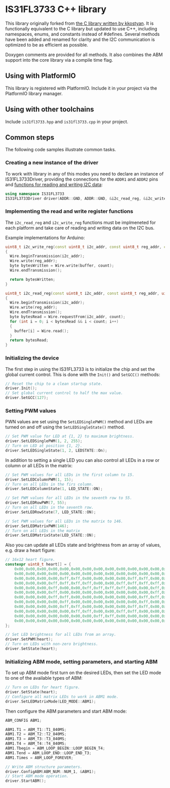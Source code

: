 # IS31FL3733 C++ library

This library originally forked from [the C library written by kkostyan](https://github.com/kkostyan/is31fl3733).
It is functionally equivalent to the C library but updated to use C++, including namespaces, enums, and constants
instead of #defines. Several methods have been added and renamed for clarity and the I2C communication is optimized
to be as efficient as possible.

Doxygen comments are provided for all methods. It also combines the ABM support into the core
library via a compile time flag.

## Using with PlatformIO

This library is registered with PlatformIO. Include it in your project via the PlatformIO library
manager.

## Using with other toolchains

Include `is31fl3733.hpp` and `is31fl3733.cpp` in your project.

## Common steps

The following code samples illustrate common tasks.

### Creating a new instance of the driver

To work with library in any of this modes you need to declare an instance of IS31FL3733Driver,
providing the connections for the `ADDR1` and `ADDR2` pins and [functions for reading and writing
I2C data](#Implementing_the_read_and_write_register_functions):

```C++
using namespace IS31FL3733
IS31FL3733Driver driver(ADDR::GND, ADDR::GND, &i2c_read_reg, &i2c_write_reg);
```

### Implementing the read and write register functions

The `i2c_read_reg` and `i2c_write_reg` functions must be implmeneted for each platform
and take care of reading and writing data on the I2C bus.

Example implementations for Arduino:

```C++
uint8_t i2c_write_reg(const uint8_t i2c_addr, const uint8_t reg_addr, const uint8_t *buffer, const uint8_t count)
{
  Wire.beginTransmission(i2c_addr);
  Wire.write(reg_addr);
  byte bytesWritten = Wire.write(buffer, count);
  Wire.endTransmission();

  return bytesWritten;
}

uint8_t i2c_read_reg(const uint8_t i2c_addr, const uint8_t reg_addr, uint8_t *buffer, const uint8_t count)
{
  Wire.beginTransmission(i2c_addr);
  Wire.write(reg_addr);
  Wire.endTransmission();
  byte bytesRead = Wire.requestFrom(i2c_addr, count);
  for (int i = 0; i < bytesRead && i < count; i++)
  {
    buffer[i] = Wire.read();
  }
  return bytesRead;
}
```

### Initializing the device

The first step in using the IS31FL3733 is to initialize the chip and set the global current
control. This is done with the `Init()` and `SetGCC()` methods:

```C++
// Reset the chip to a clean startup state.
driver.Init();
// Set global current control to half the max value.
driver.SetGCC(127);
```

### Setting PWM values

PWN values are set using the `SetLEDSinglePWM()` method and LEDs are turned on and off
using the `SetLEDSingleState()` method.

```C++
// Set PWM value for LED at {1, 2} to maximum brightness.
driver.SetLEDSinglePWM(1, 2, 255);
// Turn on LED at position {1, 2}.
driver.SetLEDSingleState(1, 2, LEDSTATE::On);
```

In addition to setting a single LED you can also control all LEDs in a row or column
or all LEDs in the matrix:

```C++
// Set PWM values for all LEDs in the first column to 15.
driver.SetLEDColumnPWM(1, 15);
// Turn on all LEDs in the firs column.
driver.SetLEDColumnState(1, LED_STATE::ON);

// Set PWM values for all LEDs in the seventh row to 55.
driver.SetLEDRowPWM(7, 55);
// Turn on all LEDs in the seventh row.
driver.SetLEDRowState(7, LED_STATE::ON);

// Set PWM values for all LEDs in the matrix to 146.
driver.SetLEDMatrixPWM(146);
// Turn on all LEDs in the matrix
driver.SetLEDMatrixState(LED_STATE::ON);
```

Also you can update all LEDs state and brightness from an array of values, e.g. draw a heart figure:

```C++
// 16x12 heart figure.
constexpr uint8_t heart[] = {
    0x00,0x00,0x00,0x00,0x00,0x00,0x00,0x00,0x00,0x00,0x00,0x00,0x00,0x00,0x00,0x00,
    0x00,0x00,0x00,0x00,0x00,0x00,0x00,0x00,0x00,0x00,0x00,0x00,0x00,0x00,0x00,0x00,
    0x00,0x00,0x00,0x00,0xff,0xff,0x00,0x00,0x00,0x00,0xff,0xff,0x00,0x00,0x00,0x00,
    0x00,0x00,0x00,0xff,0xff,0xff,0xff,0x00,0x00,0xff,0xff,0xff,0xff,0x00,0x00,0x00,
    0x00,0x00,0x00,0xff,0x00,0x00,0xff,0xff,0xff,0xff,0x00,0x00,0xff,0x00,0x00,0x00,
    0x00,0x00,0x00,0xff,0x00,0x00,0x00,0x00,0x00,0x00,0x00,0x00,0xff,0x00,0x00,0x00,
    0x00,0x00,0x00,0xff,0xff,0x00,0x00,0x00,0x00,0x00,0x00,0xff,0xff,0x00,0x00,0x00,
    0x00,0x00,0x00,0x00,0xff,0x00,0x00,0x00,0x00,0x00,0x00,0xff,0x00,0x00,0x00,0x00,
    0x00,0x00,0x00,0x00,0xff,0xff,0x00,0x00,0x00,0x00,0xff,0xff,0x00,0x00,0x00,0x00,
    0x00,0x00,0x00,0x00,0x00,0xff,0xff,0x00,0x00,0xff,0xff,0x00,0x00,0x00,0x00,0x00,
    0x00,0x00,0x00,0x00,0x00,0x00,0x00,0xff,0xff,0x00,0x00,0x00,0x00,0x00,0x00,0x00,
    0x00,0x00,0x00,0x00,0x00,0x00,0x00,0x00,0x00,0x00,0x00,0x00,0x00,0x00,0x00,0x00
};

// Set LED brightness for all LEDs from an array.
driver.SetPWM(heart);
// Turn on LEDs with non-zero brightness.
driver.SetState(heart);
```

### Initializing ABM mode, setting parameters, and starting ABM

To set up ABM mode first turn on the desired LEDs, then set the LED mode to one of the available
types of ABM:

```C++
// Turn on LEDs for heart figure.
driver.SetState(heart);
// Configure all matrix LEDs to work in ABM1 mode.
driver.SetLEDMatrixMode(LED_MODE::ABM1);
```

Then configure the ABM parameters and start ABM mode:

```C++
ABM_CONFIG ABM1;

ABM1.T1 = ABM_T1::T1_840MS;
ABM1.T2 = ABM_T2::T2_840MS;
ABM1.T3 = ABM_T3::T3_840MS;
ABM1.T4 = ABM_T4::T4_840MS;
ABM1.Tbegin = ABM_LOOP_BEGIN::LOOP_BEGIN_T4;
ABM1.Tend = ABM_LOOP_END::LOOP_END_T3;
ABM1.Times = ABM_LOOP_FOREVER;

// Write ABM structure parameters.
driver.ConfigABM(ABM_NUM::NUM_1, &ABM1);
// Start ABM mode operation.
driver.StartABM();
```
